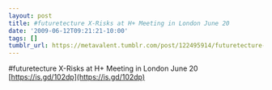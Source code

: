 ```yaml
---
layout: post
title: #futuretecture X-Risks at H+ Meeting in London June 20
date: '2009-06-12T09:21:21-10:00'
tags: []
tumblr_url: https://metavalent.tumblr.com/post/122495914/futuretecture-x-risks-at-h-meeting-in-london
---
```

#futuretecture X-Risks at H+ Meeting in London June 20 [https://is.gd/102dp](https://is.gd/102dp)

